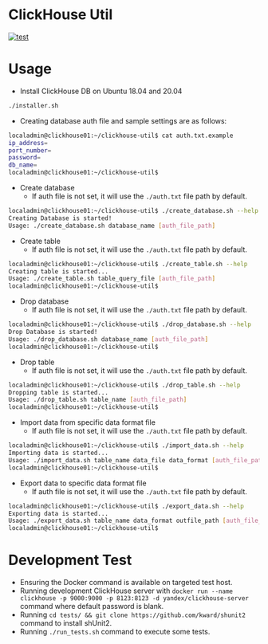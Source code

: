 # ClickHouse Util

[![test](https://github.com/peter279k/clickhouse-util/actions/workflows/test.yml/badge.svg?branch=master)](https://github.com/peter279k/clickhouse-util/actions/workflows/test.yml)

# Usage

- Install ClickHouse DB on Ubuntu 18.04 and 20.04

```Bash
./installer.sh
```

- Creating database auth file and sample settings are as follows:

```Bash
localadmin@clickhouse01:~/clickhouse-util$ cat auth.txt.example
ip_address=
port_number=
password=
db_name=
localadmin@clickhouse01:~/clickhouse-util$
```

- Create database
  - If auth file is not set, it will use the `./auth.txt` file path by default.

```Bash
localadmin@clickhouse01:~/clickhouse-util$ ./create_database.sh --help
Creating Database is started!
Usage: ./create_database.sh database_name [auth_file_path]
```

- Create table
  - If auth file is not set, it will use the `./auth.txt` file path by default.

```Bash
localadmin@clickhouse01:~/clickhouse-util$ ./create_table.sh --help
Creating table is started...
Usage: ./create_table.sh table_query_file [auth_file_path]
localadmin@clickhouse01:~/clickhouse-util$
```

- Drop database
  - If auth file is not set, it will use the `./auth.txt` file path by default.
```Bash
localadmin@clickhouse01:~/clickhouse-util$ ./drop_database.sh --help
Drop Database is started!
Usage: ./drop_database.sh database_name [auth_file_path]
localadmin@clickhouse01:~/clickhouse-util$
```

- Drop table
  - If auth file is not set, it will use the `./auth.txt` file path by default.
```Bash
localadmin@clickhouse01:~/clickhouse-util$ ./drop_table.sh --help
Dropping table is started...
Usage: ./drop_table.sh table_name [auth_file_path]
localadmin@clickhouse01:~/clickhouse-util$
```

- Import data from specific data format file
  - If auth file is not set, it will use the `./auth.txt` file path by default.
```Bash
localadmin@clickhouse01:~/clickhouse-util$ ./import_data.sh --help
Importing data is started...
Usage: ./import_data.sh table_name data_file data_format [auth_file_path]
localadmin@clickhouse01:~/clickhouse-util$
```

- Export data to specific data format file
  - If auth file is not set, it will use the `./auth.txt` file path by default.
```Bash
localadmin@clickhouse01:~/clickhouse-util$ ./export_data.sh --help
Exporting data is started...
Usage: ./export_data.sh table_name data_format outfile_path [auth_file_path]
localadmin@clickhouse01:~/clickhouse-util$
```

# Development Test

- Ensuring the Docker command is available on targeted test host.
- Running development ClickHouse server with `docker run --name clickhouse -p 9000:9000 -p 8123:8123 -d yandex/clickhouse-server` command where default password is blank.
- Running `cd tests/ && git clone https://github.com/kward/shunit2` command to install shUnit2.
- Running `./run_tests.sh` command to execute some tests.
